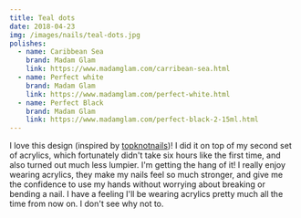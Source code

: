 ```yaml
---
title: Teal dots
date: 2018-04-23
img: /images/nails/teal-dots.jpg
polishes:
  - name: Caribbean Sea
    brand: Madam Glam
    link: https://www.madamglam.com/carribean-sea.html
  - name: Perfect white
    brand: Madam Glam
    link: https://www.madamglam.com/perfect-white.html
  - name: Perfect Black
    brand: Madam Glam
    link: https://www.madamglam.com/perfect-black-2-15ml.html
---
```


I love this design (inspired by [topknotnails](https://instagram.com/topknotnails))!
I did it on top of my second set of acrylics, which fortunately didn't take six
hours like the first time, and also turned out much less lumpier. I'm getting the
hang of it! I really enjoy wearing acrylics, they make my nails feel so much
stronger, and give me the confidence to use my hands without worrying about
breaking or bending a nail. I have a feeling I'll be wearing acrylics pretty
much all the time from now on. I don't see why not to.

